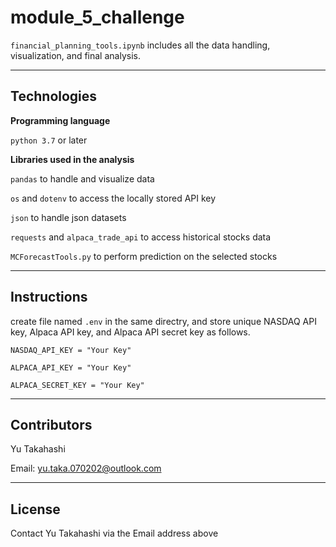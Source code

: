 # module_5_challenge

`financial_planning_tools.ipynb` includes all the data handling, visualization, and final analysis.

---

## Technologies

**Programming language**

`python 3.7` or later

**Libraries used in the analysis**

`pandas` to handle and visualize data

`os` and `dotenv` to access the locally stored API key 

`json` to handle json datasets

`requests` and `alpaca_trade_api` to access historical stocks data

`MCForecastTools.py` to perform prediction on the selected stocks

---

## Instructions

create file named `.env` in the same directry, and store unique NASDAQ API key, Alpaca API key, and Alpaca API secret key as follows.

`NASDAQ_API_KEY = "Your Key"`

`ALPACA_API_KEY = "Your Key"`

`ALPACA_SECRET_KEY = "Your Key"`

---

## Contributors

Yu Takahashi

Email: yu.taka.070202@outlook.com

---

## License

Contact Yu Takahashi via the Email address above
